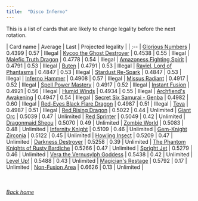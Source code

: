 ```yaml
---
title:  "Disco Inferno"
---
```


This is a list of cards that are likely to change legality before the next rotation.

| Card name | Average | Last | Projected legality |
| :-- |
[Glorious Numbers](https://db.ygoprodeck.com/card/?search=Glorious%20Numbers) | 0.4399 | 0.57 | Illegal |
[Kycoo the Ghost Destroyer](https://db.ygoprodeck.com/card/?search=Kycoo%20the%20Ghost%20Destroyer) | 0.4538 | 0.55 | Illegal |
[Malefic Truth Dragon](https://db.ygoprodeck.com/card/?search=Malefic%20Truth%20Dragon) | 0.4778 | 0.54 | Illegal |
[Amazoness Fighting Spirit](https://db.ygoprodeck.com/card/?search=Amazoness%20Fighting%20Spirit) | 0.4791 | 0.53 | Illegal |
[Buten](https://db.ygoprodeck.com/card/?search=Buten) | 0.4791 | 0.53 | Illegal |
[Raviel, Lord of Phantasms](https://db.ygoprodeck.com/card/?search=Raviel,%20Lord%20of%20Phantasms) | 0.4847 | 0.53 | Illegal |
[Stardust Re-Spark](https://db.ygoprodeck.com/card/?search=Stardust%20Re-Spark) | 0.4847 | 0.53 | Illegal |
[Inferno Hammer](https://db.ygoprodeck.com/card/?search=Inferno%20Hammer) | 0.4908 | 0.57 | Illegal |
[Missus Radiant](https://db.ygoprodeck.com/card/?search=Missus%20Radiant) | 0.4917 | 0.52 | Illegal |
[Spell Power Mastery](https://db.ygoprodeck.com/card/?search=Spell%20Power%20Mastery) | 0.4917 | 0.52 | Illegal |
[Instant Fusion](https://db.ygoprodeck.com/card/?search=Instant%20Fusion) | 0.4921 | 0.56 | Illegal |
[Humid Winds](https://db.ygoprodeck.com/card/?search=Humid%20Winds) | 0.4934 | 0.55 | Illegal |
[Archfiend's Awakening](https://db.ygoprodeck.com/card/?search=Archfiend's%20Awakening) | 0.4947 | 0.54 | Illegal |
[Secret Six Samurai - Genba](https://db.ygoprodeck.com/card/?search=Secret%20Six%20Samurai%20-%20Genba) | 0.4982 | 0.60 | Illegal |
[Red-Eyes Black Flare Dragon](https://db.ygoprodeck.com/card/?search=Red-Eyes%20Black%20Flare%20Dragon) | 0.4987 | 0.51 | Illegal |
[Teva](https://db.ygoprodeck.com/card/?search=Teva) | 0.4987 | 0.51 | Illegal |
[Red Rising Dragon](https://db.ygoprodeck.com/card/?search=Red%20Rising%20Dragon) | 0.5022 | 0.44 | Unlimited |
[Giant Orc](https://db.ygoprodeck.com/card/?search=Giant%20Orc) | 0.5039 | 0.47 | Unlimited |
[Red Sprinter](https://db.ygoprodeck.com/card/?search=Red%20Sprinter) | 0.5049 | 0.42 | Unlimited |
[Dragonmaid Sheou](https://db.ygoprodeck.com/card/?search=Dragonmaid%20Sheou) | 0.5070 | 0.49 | Unlimited |
[Zombie World](https://db.ygoprodeck.com/card/?search=Zombie%20World) | 0.5083 | 0.48 | Unlimited |
[Infernity Knight](https://db.ygoprodeck.com/card/?search=Infernity%20Knight) | 0.5109 | 0.46 | Unlimited |
[Gem-Knight Zirconia](https://db.ygoprodeck.com/card/?search=Gem-Knight%20Zirconia) | 0.5122 | 0.45 | Unlimited |
[Howling Insect](https://db.ygoprodeck.com/card/?search=Howling%20Insect) | 0.5209 | 0.47 | Unlimited |
[Darkness Destroyer](https://db.ygoprodeck.com/card/?search=Darkness%20Destroyer) | 0.5258 | 0.39 | Unlimited |
[The Phantom Knights of Rusty Bardiche](https://db.ygoprodeck.com/card/?search=The%20Phantom%20Knights%20of%20Rusty%20Bardiche) | 0.5266 | 0.47 | Unlimited |
[Spright Jet](https://db.ygoprodeck.com/card/?search=Spright%20Jet) | 0.5279 | 0.46 | Unlimited |
[Vera the Vernusylph Goddess](https://db.ygoprodeck.com/card/?search=Vera%20the%20Vernusylph%20Goddess) | 0.5438 | 0.42 | Unlimited |
[Level Up!](https://db.ygoprodeck.com/card/?search=Level%20Up!) | 0.5488 | 0.43 | Unlimited |
[Magician's Restage](https://db.ygoprodeck.com/card/?search=Magician's%20Restage) | 0.5792 | 0.17 | Unlimited |
[Non-Fusion Area](https://db.ygoprodeck.com/card/?search=Non-Fusion%20Area) | 0.6626 | 0.13 | Unlimited |

<br>

###### [Back home](index)